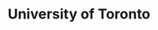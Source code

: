 ---
title: "University of Toronto"
collection: experiences
link: 'https://web.cs.toronto.edu/'
description: 'I was a Teaching Assistant at the Department of Computer Science at the University of Toronto. I have helped teach the courses [CSC207H1: Software Design](https://artsci.calendar.utoronto.ca/course/csc207h1) and [CSC209H1: Software Tools and Systems Programming](https://artsci.calendar.utoronto.ca/course/csc209h1). My responsibilities include hosting weekly labs for students, grading, providing the instructor with feedback on course material and student evaluations.'
start: 2021-01-01
end: 2023-05-01
imgurl: 'uoft.png'
---